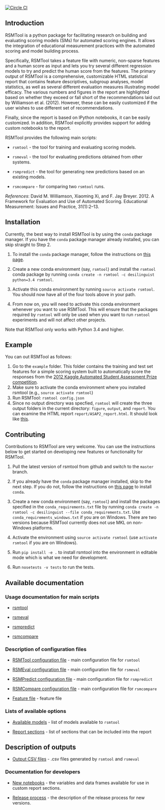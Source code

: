 [![Circle CI](https://circleci.com/gh/EducationalTestingService/rsmtool/tree/master.svg?style=shield)](https://circleci.com/gh/EducationalTestingService/rsmtool/tree/master)

## Introduction

RSMTool is a python package for facilitating research on building and evaluating scoring models (SMs) for automated scoring engines. It allows the integration of educational measurement practices with the automated scoring and model building process. 

Specifically, RSMTool takes a feature file with numeric, non-sparse features and a human score as input and lets you try several different regression models to try and predict the human score from the features. The primary output of RSMTool is a comprehensive, customizable HTML statistical report that contains feature descriptives, subgroup analyses, model statistics, as well as several different evaluation measures illustrating model efficacy. The various numbers and figures in the report are highlighted based on whether they exceed or fall short of the recommendations laid out by Williamson et al. (2012). However, these can be easily customized if the user wishes to use different set of recommendations.

Finally, since the report is based on IPython notebooks, it can be easily customized. In addition, RSMTool explicitly provides support for adding custom notebooks to the report. 


RSMTool provides the following main scripts:

* `rsmtool` - the tool for training and evaluating scoring models. 

* `rsmeval` - the tool for evaluating predictions obtained from other systems. 

* `rsmpredict` - the tool for generating new predictions based on an existing models. 

* `rsmcompare` -  for comparing two `rsmtool` runs.


*References*:
David M. Williamson, Xiaoming Xi, and F. Jay Breyer. 2012. A Framework for Evaluation and Use of Automated Scoring. Educational Measurement: Issues and Practice, 31(1):2–13.

## Installation

Currently, the best way to install RSMTool is by using the `conda` package manager. If you have the `conda` package manager already installed, you can skip straight to Step 2. 

1. To install the `conda` package manager, follow the instructions on [this page](http://conda.pydata.org/docs/install/quick.html).  

2. Create a new conda environment (say, `rsmtool`) and install the `rsmtool` conda package by running `conda create -n rsmtool -c desilinguist python=3.4 rsmtool`.

3. Activate this conda environment by running `source activate rsmtool`. You should now have all of the four tools above in your path.

4. From now on, you will need to activate this conda environment whenever you want to use RSMTool. This will ensure that the packages required by `rsmtool` will only be used when you want to run `rsmtool` experiments and will not affect other projects. 

Note that RSMTool only works with Python 3.4 and higher. 

## Example

You can out RSMTool as follows:

1. Go to the `example` folder. This folder contains the training and test set features for a simple scoring system built to automatically score the responses from the [2012 Kaggle Automated Student Assessment Prize competition](https://www.kaggle.com/c/asap-aes). 
2. Make sure to activate the conda environment where you installed rsmtool (e.g., `source activate rsmtool`)
3. Run RSMTool: `rsmtool config.json`
4. Since no output directory was specfied, `rsmtool` will create the three output folders in the current directory: `figure`, `output`, and `report`. You can examine the HTML report `report/ASAP2_report.html`. It should look like [this](https://s3.amazonaws.com/sample-rsmtool-report/ASAP2_report.html).

## Contributing

Contributions to RSMTool are very welcome. You can use the instructions below to get started on developing new features or functionality for RSMTool.

1. Pull the latest version of rsmtool from github and switch to the `master` branch. 

2. If you already have the `conda` package manager installed, skip to the next step. If you do not, follow the instructions on [this page](http://conda.pydata.org/docs/install/quick.html) to install `conda`. 

3. Create a new conda environment (say, `rsmtool`) and install the packages specified in the `conda_requirements.txt` file by running `conda create -n rsmtool -c desilinguist --file conda_requirements.txt`. Use `conda_requirements_windows.txt` if you are on Windows. There are two versions because RSMTool currently does not use MKL on non-Windows platforms.

4. Activate the environment using `source activate rsmtool` (use `activate rsmtool` if you are on Windows).

5. Run `pip install -e .` to install rsmtool into the environment in editable mode which is what we need for development.  

6. Run `nosetests -v tests` to run the tests. 

## Available documentation

### Usage documentation for main scripts

* [rsmtool](doc/rsmtool.md) 

* [rsmeval](doc/rsmeval.md)  

* [rsmpredict](doc/rsmpredict.md) 

* [rsmcompare](doc/rsmcompare.md) 

### Description of configuration files

* [RSMTool configuration file](doc/config_file.md) - main configuration file for `rsmtool`

* [RSMEval configuration file](doc/config_file_eval.md) - main configuration file for `rsmeval`

* [RSMPredict configuration file](doc/config_file_eval.md) - main configuration file for `rsmpredict`

* [RSMCompare configuration file](doc/config_file_eval.md) - main configuration file for `rsmcompare`

* [Feature file](doc/feature_file.md) - feature file

### Lists of available options

* [Available models](doc/available_models.md) - list of models available to `rsmtool`

* [Report sections](doc/report_sections.md) - list of sections that can be included into the report

## Description of outputs

* [Output CSV files](doc/output_csv.md) - .csv files generated by `rsmtool` and `rsmeval`

### Documentation for developers

* [New notebooks](doc/new_notebooks.md) - the variables and data frames available for use in custom report sections.

* [Release process](doc/release_process.md) - the description of the release process for new versions.

